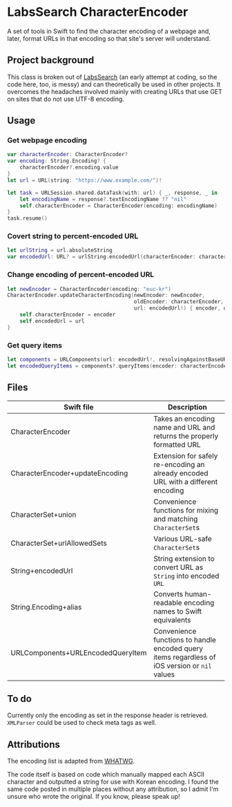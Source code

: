 # LabsSearch CharacterEncoder
A set of tools in Swift to find the character encoding of a webpage and, later, format URLs in that encoding so that site's server will understand.

## Project background
This class is broken out of [LabsSearch] (an early attempt at coding, so the code here, too, is messy) and can theoretically be used in other projects. It overcomes the headaches involved mainly with creating URLs that use GET on sites that do not use UTF-8 encoding.

## Usage
### Get webpage encoding
```swift
var characterEncoder: CharacterEncoder?
var encoding: String.Encoding? {
    characterEncoder?.encoding.value
}
let url = URL(string: "https://www.example.com/")!

let task = URLSession.shared.dataTask(with: url) { _, response, _ in
    let encodingName = response?.textEncodingName ?? "nil"
    self.characterEncoder = CharacterEncoder(encoding: encodingName)
}
task.resume()
```
### Covert string to percent-encoded URL
```swift
let urlString = url.absoluteString
var encodedUrl: URL? = urlString.encodedUrl(characterEncoder: characterEncoder)
```
### Change encoding of percent-encoded URL
```swift
let newEncoder = CharacterEncoder(encoding: "euc-kr")
CharacterEncoder.updateCharacterEncoding(newEncoder: newEncoder,
                                         oldEncoder: characterEncoder,
                                         url: encodedUrl!) { encoder, url in
    self.characterEncoder = encoder
    self.encodedUrl = url
}
```
### Get query items
```swift
let components = URLComponents(url: encodedUrl!, resolvingAgainstBaseURL: true)
let encodedQueryItems = components?.queryItems(encoder: characterEncoder, keepPercentEncoding: true)
```

## Files
Swift file | Description
---------- | -----------
CharacterEncoder | Takes an encoding name and URL and returns the properly formatted URL
CharacterEncoder+updateEncoding | Extension for safely re-encoding an already encoded URL with a different encoding
CharacterSet+union | Convenience functions for mixing and matching `CharacterSet`s
CharacterSet+urlAllowedSets | Various URL-safe `CharacterSet`s
String+encodedUrl | String extension to convert URL as `String` into encoded `URL`
String.Encoding+alias | Converts human-readable encoding names to Swift equivalents
URLComponents+URLEncodedQueryItem | Convenience functions to handle encoded query items regardless of iOS version or `nil` values

## To do
Currently only the encoding as set in the response header is retrieved. `XMLParser` could be used to check meta tags as well.

## Attributions
The encoding list is adapted from [WHATWG].

The code itself is based on code which manually mapped each ASCII character and outputted a string for use with Korean encoding. I found the same code posted in multiple places without any attribution, so I admit I'm unsure who wrote the original. If you know, please speak up!

[LabsSearch]: https://www.github.com/cartoonchess/labssearch
[WHATWG]: https://encoding.spec.whatwg.org/#names-and-labels
